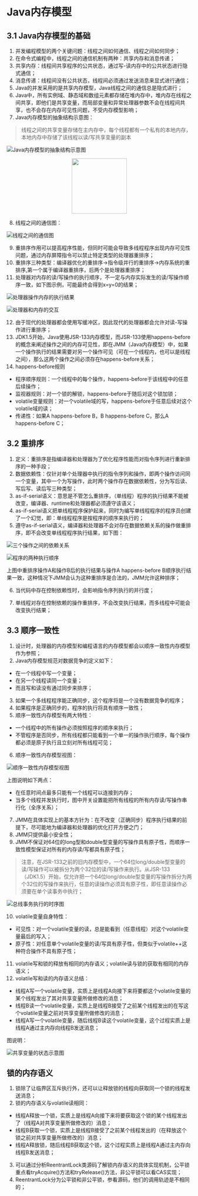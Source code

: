 # Java内存模型

## 3.1 Java内存模型的基础

1. 并发编程模型的两个关键问题：线程之间如何通信、线程之间如何同步；
2. 在命令式编程中，线程之间的通信机制有两种：共享内存和消息传递；
3. 共享内存：线程间共享程序的公共状态，通过写-读内存中的公共状态进行隐式通信；
4. 消息传递：线程间没有公共状态，线程间必须通过发送消息来显式进行通信；
5. Java的并发采用的是共享内存模型，Java线程之间的通信总是隐式进行；
6. Java中，所有实例域、静态域和数组元素都存储在堆内存中，堆内存在线程之间共享，即他们是共享变量，而局部变量和异常处理器参数不会在线程间共享，也不会存在内存可见性问题，不受内存模型影响；
7. Java内存模型的抽象结构示意图：

>线程之间的共享变量存储在主内存中，每个线程都有一个私有的本地内存，本地内存中存储了该线程以读/写共享变量的副本

![Java内存模型的抽象结构示意图](images/1.jpg) 

<div align=center><img width="150" height="150" src="images/1.jpg"/></div>

8. 线程之间的通信图：

![线程之间的通信图](images/2.jpg)

9. 重排序作用可以提高程序性能，但同时可能会导致多线程程序出现内存可见性问题，通过内存屏障指令可以禁止特定类型的处理器重排序；
10. 重排序三种类型：编译器优化的重排序->指令级并行的重排序->内存系统的重排序,第一个属于编译器重排序，后两个是处理器重排序；
11. 处理器对内存的读/写操作的执行顺序，不一定与内存实际发生的读/写操作顺序一致，如下图示例，可能最终会得到x=y=0的结果；

![处理器操作内存的执行结果](images/3.png)

![处理器和内存的交互](images/4.png)

12. 由于现代的处理器都会使用写缓冲区，因此现代的处理器都会允许对读-写操作进行重排序；
13. JDK1.5开始，Java使用JSR-133内存模型，而JSR-133使用happens-before的概念来阐述操作之间的内存可见性，即在JMM（Java内存模型）中，如果一个操作执行的结果需要对另一个操作可见（可在一个线程内，也可以是线程之间），那么这两个操作之间必须存在happens-before关系；
14. happens-before规则

* 程序顺序规则：一个线程中的每个操作，happens-before于该线程中的任意后续操作；
* 监视器规则：对一个锁的解锁，happens-before于随后对这个锁加锁；
* volatile变量规则：对一个volatile域的写，happens-before于任意后续对这个volatile域的读；
* 传递性：如果A happens-before B，B happens-before C，那么A happens-before C；



## 3.2 重排序

1. 定义：重排序是指编译器和处理器为了优化程序性能而对指令序列进行重新排序的一种手段；
2. 数据依赖性：仅针对单个处理器中执行的指令序列和操作，即两个操作访问同一个变量，其中一个为写操作，此时两个操作存在数据依赖性，分为写后读、写后写、读后写三种类型；
3. as-if-serial语义：意思是不管怎么重排序，（单线程）程序的执行结果不能被改变，编译器、runtime和处理器都必须遵守该语义；
4. as-if-serial语义把单线程程序保护起来，同时为编写单线程程序的程序员创建了一个幻觉，即：单线程程序是按程序的顺序来执行的；
5. 遵守as-if-serial语义，编译器和处理器不会对存在数据依赖关系的操作做重排序，即不会改变单线程程序执行结果，如下图：

![三个操作之间的依赖关系](images/5.png)

![程序的两种执行顺序](images/6.png)

上图中重排序操作A和操作B后的执行结果与操作A happens-before B顺序执行结果一致，这种情况下JMM会认为这种重排序是合法的，JMM允许这种排序；

6. 当代码中存在控制依赖性时，会影响指令序列执行的并行度；

7. 单线程对存在控制依赖的操作重排序，不会改变执行结果，而多线程中可能会改变执行结果；


## 3.3 顺序一致性

1. 设计时，处理器的内存模型和编程语言的内存模型都会以顺序一致性内存模型作为参照；
2. Java内存模型规范对数据竞争的定义如下：

* 在一个线程中写一个变量；
* 在另一个线程读同一个变量；
* 而且写和读没有通过同步来排序；

3. 如果一个多线程程序能正确同步，这个程序将是一个没有数据竞争的程序；
4. 如果程序是正确同步的，程序的执行将具有顺序一致性；
5. 顺序一致性内存模型有两大特性：

* 一个线程中的所有操作必须按照程序的顺序来执行；
* 不管程序是否同步，所有线程都只能看到一个单一的操作执行顺序，每个操作都必须是原子执行且立刻对所有线程可见；

6. 顺序一致性内存模型视图：

![顺序一致性内存模型视图](images/7.png)

上图说明如下两点：

* 在任意时间点最多只能有一个线程可以连接到内存；
* 当多个线程并发执行时，图中开关设置能把所有线程的所有内存读/写操作串行化（全序关系）；

7. JMM在具体实现上的基本方针为：在不改变（正确同步）程序执行结果的前提下，尽可能地为编译器和处理器的优化打开方便之门；
8. JMM只提供最小安全性；
9. JMM不保证对64位的long型和double型变量的写操作具有原子性，而顺序一致性模型保证对所有的内存读/写都具有原子性；

> 注意，在JSR-133之前的旧内存模型中，一个64位long/double型变量的读/写操作可以被拆分为两个32位的读/写操作来执行。从JSR-133（JDK1.5）开始，仅允许把一个64位long/double型变量的写操作拆分为两个32位的写操作来执行，任意的读操作必须具有原子性，即任意读操作必须要在单个读事务中执行；

![总线事务执行的时序图](images/8.png)

10. volatile变量自身特性：

* 可见性：对一个volatile变量的读，总是能看到（任意线程）对这个volatile变量最后的写入；
* 原子性：对任意单个volatile变量的读/写具有原子性，但类似于volatile++这种符合操作不具有原子性；

11. volatile写和锁的释放有相同的内存语义；volatile读与锁的获取有相同的内存语义；
12. volatile写和读的内存语义总结：

- 线程A写一个volatile变量，实质上是线程A向接下来将要都这个volatile变量的某个线程发出了其对共享变量所做修改的消息；
- 线程B读一个volatile变量，实质上是线程B接受了之前某个线程发出的在写这个volatile变量之前对共享变量所做修改的消息；
- 线程A写一个volatile变量，随后线程B读这个volatile变量，这个过程实质上是线程A通过主内存向线程B发送消息；

图说明：

![共享变量的状态示意图](images/9.png)


## 锁的内存语义

1. 锁除了让临界区互斥执行外，还可以让释放锁的线程向获取同一个锁的线程发送消息；
2. 锁的内存语义与volatile读相同：

* 线程A释放一个锁，实质上是线程A向接下来将要获取这个锁的某个线程发出了（线程A对共享变量所做修改的）消息；
* 线程B获取一个锁，实质上是线程B接受了之前某个线程发出的（在释放这个锁之前对共享变量所做修改的）消息；
* 线程A释放锁，随后线程B获取这个锁，这个过程实质上是线程A通过主内存向线程B发送消息；

3. 可以通过分析ReentrantLock类源码了解锁内存语义的具体实现机制，公平锁重点看tryAcquire()方法和tryRelease()方法，非公平锁可以看CAS实现；
4. ReentrantLock分为公平锁和非公平锁，参看源码，他们的调用轨迹是不相同的；